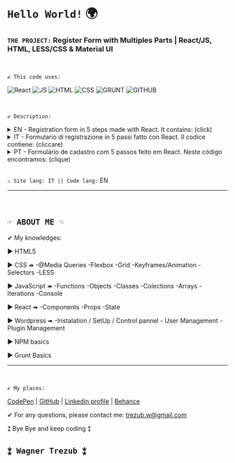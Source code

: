 # `Hello World!` 🌍

### `THE PROJECT:` Register Form with Multiples Parts | React/JS, HTML, LESS/CSS & Material UI
<br>

`✔ This code uses:`

![React](https://img.shields.io/badge/React-888888?style=plastic&logo=react&logoColor=61DAFB)
![JS](https://img.shields.io/badge/JavaScript-F7DF1E?style=plastic&logo=javascript&logoColor=FFFFFF)
![HTML](https://img.shields.io/badge/-HTML-E34F26?style=plastic&logo=html5&logoColor=FFFFFF)
![CSS](https://img.shields.io/badge/CSS-LESS-cccccc?style=plastic&labelColor=1572B6&logo=css3&logoColor=FFFFFF)
![GRUNT](https://img.shields.io/badge/Grunt-FAA918?style=plastic&logo=grunt&logoColor=FFFFFF)
![GITHUB](https://img.shields.io/badge/GitHub-000000?style=plastic&logo=github&logoColor=ffffff)

<br>

`✔ Description:`
<details>
  <summary>EN - Registration form in 5 steps made with React. It contains: (click)</summary>
  
> - React components:
>   * Function components
>   * useState()
>   * useEffect()
>   * Custom hooks / useContext() / Provider
>>
>- Password validations:
>   * at least 4 digits and max 64 digits
>   * Must have at least 1 special char;
>>
> - Password Verification:
>   * Confirms if the password and the re-write are the same
>>
> - Name and Surname Validations:
>   * At least 2 digits
>   * Dosn't accept special chars and numbers
>>
> - ID Number validation:
>   * must have 11 numbers
>>
> - LESS and Material UI for CSS complementations
>>
</details>
<details>
  <summary>IT - Formulario di registrazione in 5 passi fatto con React. Il codice contiene: (cliccare)</summary>
  
> - Componenti React:
>   * Function components
>   * useState()
>   * useEffect()
>   * Custom hooks / useContext() / Provider
>>
>- Validazione del password:
>   * Deve avere almeno 4 caratteri e un massimo di 64
>   * Deve avere almeno 1 carattere speciale;
>>
> - Verificazione del password :
>   * Serve per confirmare se l'utente ha scritto bene la password
>>
> - Validazione del nome e cognome:
>   * Deve contenere almeno 2 caratteri
>   * non accetta caratteri speciali neanche numeri
>>
> - Validazione del numero di identificazione
>   * deve contenere 11 numeri
>>
> - LESS e Material UI per complementare il CSS 
>
>>
</details>
<details>
  <summary>PT - Formulário de cadastro com 5 passos feito em React. Neste código encontramos: (clique)</summary>
  
> - Componentes React:
>   * Function components
>   * useState()
>   * useEffect()
>   * Custom hooks / useContext() / Provider
>>
>- Validação da senha:
>   * Deve conter pelo menos 4 e um máximo de 64 digitos
>   * Deve possuir pelo menos 1 carátere especial;
>>
> - Verificação da senha :
>   * Serve para confirmar se a senha foi escrita corretamente
>>
> - Validação nome e sobrenome:
>   * Deve conter no mínimo 2 carateres
>   * Não aceita caráteres especiais nem números
>>
> - Validazione del numero di identificazione
>   * deve conter 11 números
>>
> - LESS e Material UI como complementos do CSS 
>
>>
</details>


<br>

`⚠ Site lang: IT || Code lang:` EN

---
<br>

## `☞ ABOUT ME ☜`

✔ My knowledges:

▶ HTML5

▶ CSS ➠ -@Media Queries -Flexbox -Grid -Keyframes/Animation -Selectors -LESS

▶ JavaScript ➠ -Functions -Objects -Classes -Colections -Arrays -Iterations -Console

▶ React ➠ -Components -Props -State

▶ Wordpress ➠ -Instalation / SetUp / Control pannel - User Management - Plugin Management

▶ NPM basics

▶ Grunt Basics

---
<br>

`✔ My places:`

[CodePen](https://codepen.io/Wagner3UB) | [GitHub](https://github.com/Wagner3UB/) | [Linkedin profile](https://www.linkedin.com/in/wagner-trezub/) | [Behance](https://www.behance.net/trezub/)

✔ For any questions, please contact me: <trezub.w@gmail.com>

⁑ Bye Bye and keep coding ⁑

## `⁑ Wagner Trezub ⁑`
